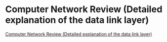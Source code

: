 # Computer Network Review (Detailed explanation of the data link layer)
[Computer Network Review (Detailed explanation of the data link layer)](https://aiwithcloud.com/2022/09/19/computer_network_review_detailed_explanation_of_the_data_link_layer/)